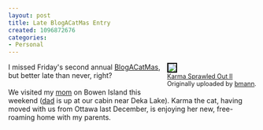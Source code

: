 ```yaml
--- 
layout: post
title: Late BlogACatMas Entry
created: 1096872676
categories: 
- Personal
---
```


<div style="float: right; margin-left: 10px; margin-bottom: 10px;">
 <a title="photo sharing" href="http://www.flickr.com/photos/boris/694789/"><img style="border: 2px solid rgb(0, 0, 0);" src="http://www.flickr.com/photos/694789_45a9c17d56_m.jpg" /></a>
 <br />
 <span style="font-size: 0.9em; margin-top: 0px;">
  <a href="http://www.flickr.com/photos/boris/694789/">Karma Sprawled Out II</a>
  <br />
  Originally uploaded by <a href="http://www.flickr.com/people/boris/">bmann</a>.
 </span>
</div>
I missed Friday's second annual <a href="http://www.byte.org/blog/_archives/2004/10/1/152321.html">BlogACatMas</a>, but better late than never, right?<br />
<br />
We visited my <a title="Anne Mann's Blog at Seven Hills Bed and Breakfast, Bowen Island" href="http://www.sevenhillsbnb.com/blog/2">mom</a> on Bowen Island this weekend (<a title="Horst Mann's Profile on Flickr" href="http://www.flickr.com/people/opa/">dad</a> is up at our cabin near Deka Lake). Karma the cat, having moved with us from Ottawa last December, is enjoying her new, free-roaming home with my parents.
<br clear="all" />
